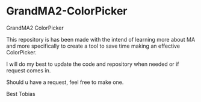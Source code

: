 # GrandMA2-ColorPicker
GrandMA2 ColorPicker

This repository is has been made with the intend of learning more about MA and more specifically 
to create a tool to save time making an effective ColorPicker. 

I will do my best to update the code and repository when needed or if request comes in. 

Should u have a request, feel free to make one. 

Best
Tobias
